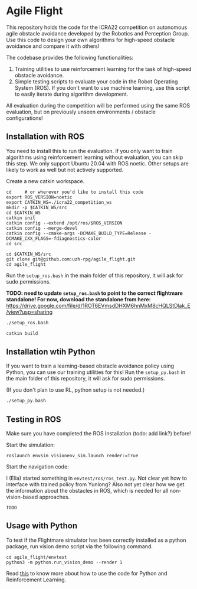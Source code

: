 # Agile Flight

This repository holds the code for the ICRA22 competition on autonomous agile obstacle avoidance developed by the Robotics and Perception Group.
Use this code to design your own algorithms for high-speed obstacle avoidance and compare it with others!

The codebase provides the following functionalities:
1. Training utilities to use reinforcement learning for the task of high-speed obstacle avoidance. 
2. Simple testing scripts to evaluate your code in the Robot Operating System (ROS). If you don't want to use machine learning, use this script to easily iterate during algorithm development. 

All evaluation during the competition will be performed using the same ROS evaluation, but on previously unseen environments / obstacle configurations!



## Installation with ROS
You need to install this to run the evaluation. If you only want to train algorithms using reinforcement learning without evaluation, you can skip this step.
We only support Ubuntu 20.04 with ROS noetic. Other setups are likely to work as well but not actively supported.

Create a new catkin workspace. 
```
cd     # or wherever you'd like to install this code
export ROS_VERSION=noetic
export CATKIN_WS=./icra22_competition_ws
mkdir -p $CATKIN_WS/src
cd $CATKIN_WS
catkin init
catkin config --extend /opt/ros/$ROS_VERSION
catkin config --merge-devel
catkin config --cmake-args -DCMAKE_BUILD_TYPE=Release -DCMAKE_CXX_FLAGS=-fdiagnostics-color
cd src

cd $CATKIN_WS/src
git clone git@github.com:uzh-rpg/agile_flight.git
cd agile_flight
```

Run the `setup_ros.bash` in the main folder of this repository, it will ask for sudo permissions.

**TODO: need to update `setup_ros.bash` to point to the correct flightmare standalone! For now, download the standalone from here:**
https://drive.google.com/file/d/1ROT6EVmsdDHXM6hnMxM8cHQLStDlak_E/view?usp=sharing


```bash
./setup_ros.bash

catkin build
```

## Installation wtih Python 
If you want to train a learning-based obstacle avoidance policy using Python, you can use our training utilities for this! 
Run the `setup_py.bash` in the main folder of this repository, it will ask for sudo permissions.

(If you don't plan to use RL, python setup is not needed.)

```bash
./setup_py.bash
```

## Testing in ROS
Make sure you have completed the ROS Installation (todo: add link?) before!

Start the simulation:
```
roslaunch envsim visionenv_sim.launch render:=True
```

Start the navigation code:

I (Elia) started something in `envtest/ros/ros_test.py`. Not clear yet how to interface with trained policy from Yunlong?
Also not yet clear how we get the information about the obstacles in ROS, which is needed for all non-vision-based approaches.
```
TODO
```

## Usage with Python 

To test if the Flightmare simulator has been correctly installed as a python package, run vision demo script via the following command. 

```
cd agile_flight/envtest
python3 -m python.run_vision_demo --render 1
```

Read [this](/envtest/python/README.md) to know more about how to use the code for Python and Reinforcement Learning. 